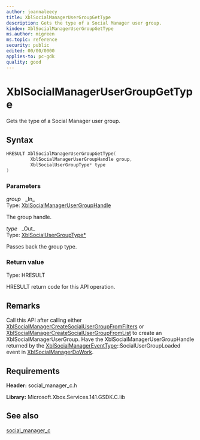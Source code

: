 ```yaml
---
author: joannaleecy
title: XblSocialManagerUserGroupGetType
description: Gets the type of a Social Manager user group.
kindex: XblSocialManagerUserGroupGetType
ms.author: migreen
ms.topic: reference
security: public
edited: 00/00/0000
applies-to: pc-gdk
quality: good
---
```


# XblSocialManagerUserGroupGetType  

Gets the type of a Social Manager user group.  

## Syntax  
  
```cpp
HRESULT XblSocialManagerUserGroupGetType(  
         XblSocialManagerUserGroupHandle group,  
         XblSocialUserGroupType* type  
)  
```  
  
### Parameters  
  
*group* &nbsp;&nbsp;\_In\_  
Type: [XblSocialManagerUserGroupHandle](../handles/xblsocialmanagerusergrouphandle.md)  
  
The group handle.  
  
*type* &nbsp;&nbsp;\_Out\_  
Type: [XblSocialUserGroupType*](../enums/xblsocialusergrouptype.md)  
  
Passes back the group type.  
  
  
### Return value  
Type: HRESULT
  
HRESULT return code for this API operation.
  
## Remarks  
  
Call this API after calling either [XblSocialManagerCreateSocialUserGroupFromFilters](xblsocialmanagercreatesocialusergroupfromfilters.md) or [XblSocialManagerCreateSocialUserGroupFromList](xblsocialmanagercreatesocialusergroupfromlist.md) to create an XblSocialManagerUserGroup. Have the XblSocialManagerUserGroupHandle returned by the [XblSocialManagerEventType](../enums/xblsocialmanagereventtype.md)::SocialUserGroupLoaded event in [XblSocialManagerDoWork](xblsocialmanagerdowork.md).
  
## Requirements  
  
**Header:** social_manager_c.h
  
**Library:** Microsoft.Xbox.Services.141.GSDK.C.lib
  
## See also  
[social_manager_c](../social_manager_c_members.md)  
  
  